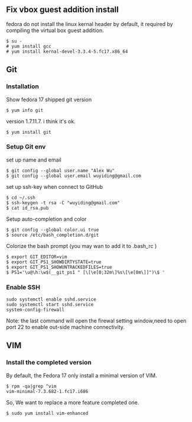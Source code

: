 
Fix vbox guest addition install
-------------------------------
fedora do not install the linux kernal header by default, it required by compiling the virtual box guest addition.

~~~~~~~~~~~~~~~~~~~~
$ su -
# yum install gcc 
# yum install kernal-devel-3.3.4-5.fc17.x86_64
~~~~~~~~~~~~~~~~~~~~

Git
---

### Installation

Show fedora 17 shipped git version

~~~~~~~~~~~~~~~~~~~~~~~~~~~~~~~~~~~~~~~~
$ yum info git
~~~~~~~~~~~~~~~~~~~~~~~~~~~~~~~~~~~~~~~~

version 1.7.11.7. i think it's ok.

~~~~~~~~~~~~~~~~~~~~~~~~~~~~~~~~~~~~~~~~
$ yum install git
~~~~~~~~~~~~~~~~~~~~~~~~~~~~~~~~~~~~~~~~

### Setup Git env

set up name and email
~~~~~~~~~~~~~~~~~~~~~~~~~~~~~~~~~~~~~~~~
$ git config --global user.name "Alex Wu"
$ git config --global user.email wuyiding@gmail.com
~~~~~~~~~~~~~~~~~~~~~~~~~~~~~~~~~~~~~~~~

set up ssh-key when connect to GitHub 
~~~~~~~~~~~~~~~~~~~~~~~~~~~~~~~~~~~~~~~~
$ cd ~/.ssh
$ ssh-keygen -t rsa -C "wuyiding@gmail.com"
$ cat id_rsa.pub 
~~~~~~~~~~~~~~~~~~~~~~~~~~~~~~~~~~~~~~~~

Setup auto-completion and color
~~~~~~~~~~~~~~~~~~~~~~~~~~~~~~~~~~~~~~~~
$ git config --global color.ui true
$ source /etc/bash_completion.d/git
~~~~~~~~~~~~~~~~~~~~~~~~~~~~~~~~~~~~~~~~

Colorize the bash prompt (you may wan to add it to .bash_rc )
~~~~~~~~~~~~~~~~~~~~~~~~~~~~~~~~~~~~~~~~
$ export GIT_EDITOR=vim
$ export GIT_PS1_SHOWDIRTYSTATE=true
$ export GIT_PS1_SHOWUNTRACKEDFILES=true
$ PS1='\u@\h:\w$(__git_ps1 " [\[\e[0;32m\]%s\[\e[0m\]]")\$ '
~~~~~~~~~~~~~~~~~~~~~~~~~~~~~~~~~~~~~~~~

### Enable SSH

~~~~~~~~~~~~~~~~~~~~~~~~~~~~~~~~~~~~~~~~
sudo systemctl enable sshd.service
sudo systemctl start sshd.service
system-config-firewall
~~~~~~~~~~~~~~~~~~~~~~~~~~~~~~~~~~~~~~~~
Note: the last command will open the firewal setting window,need to open port 22 to enable out-side machine connectivity.

VIM
---

### Install the completed version
 
By default, the Fedora 17 only install a minimal version of VIM.
~~~~~~~~~~~~~~~~~~~~~~~~~~~~~~~~~~~~~~~~
$ rpm -qa|grep ^vim
vim-minimal-7.3.682-1.fc17.i686
~~~~~~~~~~~~~~~~~~~~~~~~~~~~~~~~~~~~~~~~

So, We want to replace a more feature completed one.
~~~~~~~~~~~~~~~~~~~~~~~~~~~~~~~~~~~~~~~~
$ sudo yum install vim-enhanced 
~~~~~~~~~~~~~~~~~~~~~~~~~~~~~~~~~~~~~~~~
